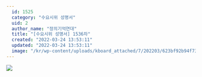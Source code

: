 ```yaml
---
  id: 1525
  category: "수요시위 성명서"
  uid: 2
  author_name: "정의기억연대"
  title: "[수요시위 성명서] 1536차"
  created: "2022-03-24 13:53:11"
  updated: "2022-03-24 13:53:11"
  image: "/kr/wp-content/uploads/kboard_attached/7/202203/623bf92b94f736694691.jpg"
---
```

![](/kr/wp-content/uploads/kboard_attached/7/202203/623bf92b94f736694691.jpg)